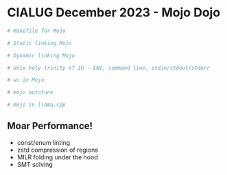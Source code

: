 # CIALUG December 2023 - Mojo Dojo


```bash
# Makefile for Mojo
```


```bash
# Static linking Mojo
```

```bash
# Dynamic linking Mojo
```

```bash
# Unix holy trinity of IO - ENV, command line, stdin/stdout/stderr

```

```bash
# wc in Mojo
```

```bash
# mojo autotune
```

```bash
# Mojo in llama.cpp
```

## Moar Performance!
* const/enum linting
* zstd compression of regions
* MILR folding under the hood
* SMT solving








